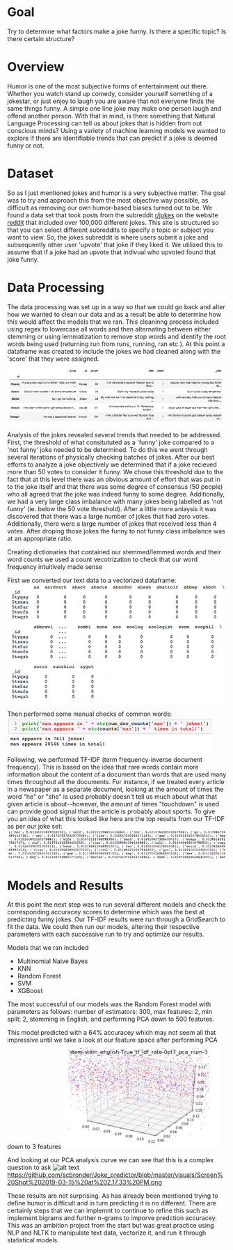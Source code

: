 # Goal
Try to determine what factors make a joke funny. Is there a specific topic? Is there certain structure?

# Overview
Humor is one of the most subjective forms of entertainment out there. Whether you watch stand up comedy, consider yourself something of a jokestar, or just enjoy to laugh you are aware that not everyone finds the same things funny. A simple one line joke may make one person laugh and offend another person. With that in mind, is there something that Natural Language Processing can tell us about jokes that is hidden from out conscious minds? Using a variety of machine learning models we wanted to explore if there are identifiable trends that can predict if a joke is deemed funny or not.

# Dataset
So as I just mentioned jokes and humor is a very subjective matter. The goal was to try and approach this from the most objective way possible, as difficult as removing our own humor-based biases turned out to be.
We found a data set that took posts from the subreddit [r/jokes](https://www.reddit.com/r/Jokes/) on the website [reddit](https://www.reddit.com/) that included over 100,000 different jokes. This site is structured so that you can select different subreddits to specify a topic or subject you want to view. So, the jokes subreddit is where users submit a joke and subsequently other user 'upvote' that joke if they liked it. We utilized this to assume that if a joke had an upvote that indivual who upvoted found that joke funny.

# Data Processing
The data processing was set up in a way so that we could go back and alter how we wanted to clean our data and as a result be able to determine how this would affect the models that we ran. This cleaninng process included using regex to lowercase all words and then alternating between either stemming or using lemmatization to remove stop words and identify the root words being used (returning run from runs, running, ran etc.). At this point a dataframe was created to include the jokes we had  cleaned along with the 'score' that they were assigned. 

![alt text](https://github.com/scbronder/Joke_predictor/blob/master/visuals/Screen%20Shot%202019-03-15%20at%2011.21.49%20AM.png)

Analysis of the jokes revealed several trends that needed to be addressed. First, the threshold of what consitututed as a 'funny' joke compared to a 'not funny' joke needed to be determined. To do this we went through several iterations of physically checking batches of jokes. After our best efforts to analyze a joke objectively we determined that if a joke recieved more than 50 votes to consider it funny. We chose this threshold due to the fact that at this level there was an obvious amount of effort that was put in to the joke itself and that there was some degree of consensus (50 people) who all agreed that the joke was indeed funny to some degree. Additionally, we had a very large class imbalance with many jokes being labelled as 'not funny' (ie. below the 50 vote threshold). After a little more anlaysis it was discovered that there was a large number of jokes that had zero votes. Additionally, there were a large number of jokes that received less than 4 votes. After droping those jokes the funny to not funny class imbalance was at an appropriate ratio. 

Creating dictionaries that contained our stemmed/lemmed words and their word counts we used a count vecotrization to check that our word frequency intuitively made sense

First we converted our text data to a vectorized dataframe:
![alt text](https://github.com/scbronder/Joke_predictor/blob/master/visuals/Screen%20Shot%202019-03-15%20at%201.52.37%20PM.png)

Then performed some manual checks of common words:
![alt text](https://github.com/scbronder/Joke_predictor/blob/master/visuals/Screen%20Shot%202019-03-15%20at%201.53.20%20PM.png)

Following, we performed TF-IDF (term frequency-inverse document frequency). This is based on the idea that rare words contain more information about the content of a document than words that are used many times throughout all the documents. For instance, if we treated every article in a newspaper as a separate document, looking at the amount of times the word "he" or "she" is used probably doesn't tell us much about what that given article is about--however, the amount of times "touchdown" is used can provide good signal that the article is probably about sports. To give you an idea of what this looked like here are the top results from our TF-IDF as per our joke set:
![alt text](https://github.com/scbronder/Joke_predictor/blob/master/visuals/Screen%20Shot%202019-03-15%20at%202.02.48%20PM.png)

# Models and Results
At this point the next step was to run several different models and check the corresponding accuracey scores to determine which was the best at predicting funny jokes. Our TF-IDF results were run through a GridSearch to fit the data. We could then run our models, altering their respective parameters with each successive run to try and optimize our results.

Models that we ran included
- Multinomial Naive Bayes
- KNN
- Random Forest
- SVM
- XGBoost

The most successful of our models was the Random Forest model with parameters as follows: number of estimators: 300, max features: 2, min split: 2, stemming in English, and performing PCA down to 500 features. 

This model predicted with a 64% accuracey which may not seem all that impressive until we take a look at our feature space after performing PCA down to 3 features 
![alt text](https://github.com/scbronder/Joke_predictor/blob/master/visuals/Screen%20Shot%202019-03-15%20at%202.16.24%20PM.png)

And looking at our PCA analysis curve we can see that this is a complex question to ask
![alt text]()https://github.com/scbronder/Joke_predictor/blob/master/visuals/Screen%20Shot%202019-03-15%20at%202.17.33%20PM.png

These results are not surprising. As has already been mentioned trying to define humor is difficult and in turn predicting it is no different. There are certainly steps that we can implemnt to continue to refine this such as implement bigrams and further n-grams to imporve predction accuracey. This was an ambition project from the start but was great practice using NLP and NLTK to manipulate text data, vectorize it, and run it through statistical models.
